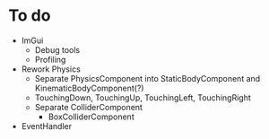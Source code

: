 # To do

- ImGui
  - Debug tools
  - Profiling
- Rework Physics
  - Separate PhysicsComponent into StaticBodyComponent and KinematicBodyComponent(?)
  - TouchingDown, TouchingUp, TouchingLeft, TouchingRight
  - Separate ColliderComponent
    - BoxColliderComponent
- EventHandler